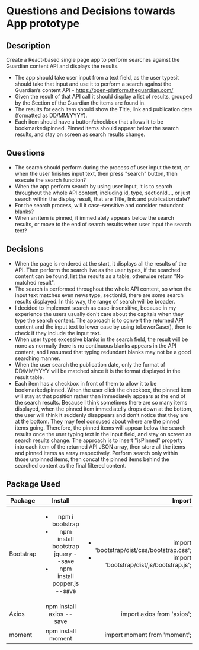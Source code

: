 # Questions and Decisions towards App prototype

## Description
Create a React-based single page app to perform searches against the Guardian content API and displays the results.

* The app should take user input from a text field, ​as the user types​ it should take that input and use it to perform a search against the Guardian’s content API - ​https://open-platform.theguardian.com/
* Given the result of that API call it should display a list of results, grouped by the Section of the Guardian the items are found in.
* The results for each item should show the Title, link and publication date (formatted as DD/MM/YYYY).
* Each item should have a button/checkbox that allows it to be bookmarked/pinned. Pinned items should appear below the search results, and stay on screen as search results change.

## Questions

* The search should perform during the process of user input the text, or when the user finishes input text, then press "search" button, then execute the search function?
* When the app perform search by using user input, it is to search throughout the whole API content, including id, type, sectionId..., or just search within the display result, that are Title, link and publication date?
* For the search process, will it case-sensitive and consider redundant blanks?
* When an item is pinned, it immediately appears below the search results, or move to the end of search results when user input the search text?

## Decisions

* When the page is rendered at the start, it displays all the results of the API. Then perform the search live as the user types, if the searched content can be found, list the results as a table, otherwise return "No matched result".
* The search is performed throughout the whole API content, so when the input text matches even news type, sectionId, there are some search results displayed. In this way, the range of search will be broader.
* I decided to implement search as case-insensitive, because in my experience the users usually don't care about the capitals when they type the search content. The approach is to convert the returned API content and the input text to lower case by using toLowerCase(), then to check if they include the input text.
* When user types excessive blanks in the search field, the result will be none as normally there is no continuous blanks appears in the API content, and I assumed that typing redundant blanks may not be a good searching manner.
* When the user search the publication date, only the format of DD/MM/YYYY will be matched since it is the format displayed in the result table.
* Each item has a checkbox in front of them to allow it to be bookmarked/pinned. When the user click the checkbox, the pinned item will stay at that position rather than immediately appears at the end of the search results. Because I think sometimes there are so many items displayed, when the pinned item immediatelly drops down at the bottom, the user will think it suddenly disappears and don't notice that they are at the bottom. They may feel consused about where are the pinned items going. Therefore, the pinned items will appear below the search results once the user typing text in the input field, and stay on screen as search results change. The approach is to insert "isPinned" property into each item of the returned API JSON array, then store  all the items and pinned items as array respectively. Perform search only within those unpinned items, then concat the pinned items behind the searched content as the final filtered content.

## Package Used

| Package        | Install           | Import  |
| -------------  |:-------------:    | -----:  |
| Bootstrap | <ul><li>npm i bootstrap</li><li>npm install bootstrap jquery --save</li><li>npm install popper.js --save</li></ul> | <ul><li>import 'bootstrap/dist/css/bootstrap.css';</li><li>import 'bootstrap/dist/js/bootstrap.js';</li></ul>|
| Axios | npm install axios -- save | import axios from 'axios';|
| moment | npm install moment | import moment from 'moment';|
